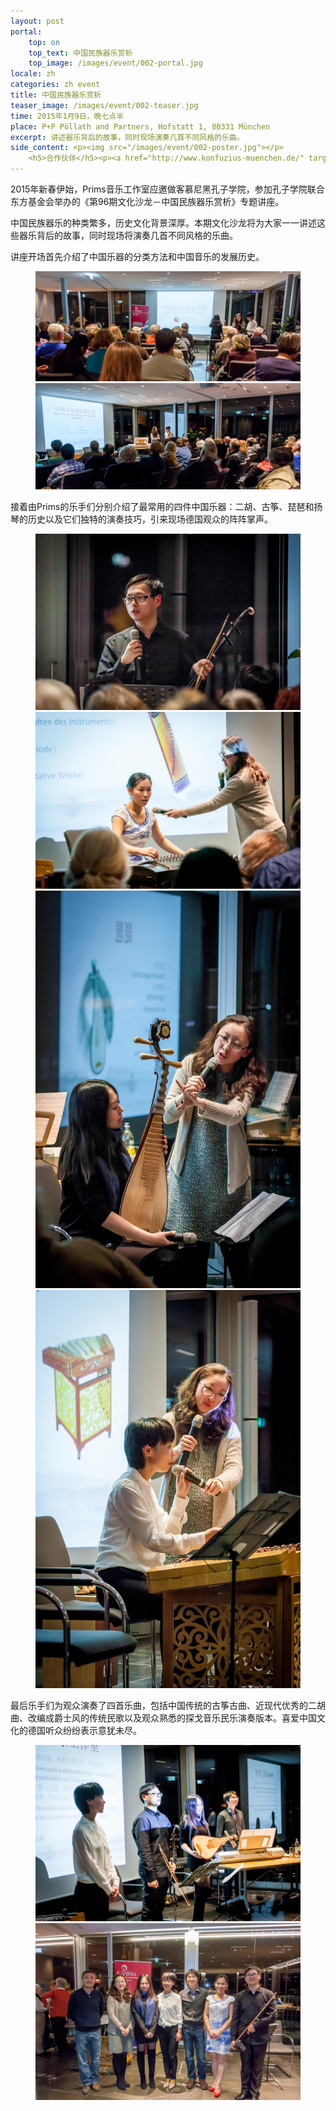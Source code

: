 ```yaml
---
layout: post
portal:
    top: on
    top_text: 中国民族器乐赏析
    top_image: /images/event/002-portal.jpg
locale: zh
categories: zh event
title: 中国民族器乐赏析
teaser_image: /images/event/002-teaser.jpg
time: 2015年1月9日，晚七点半
place: P+P Pöllath and Partners, Hofstatt 1, 80331 München
excerpt: 讲述器乐背后的故事，同时现场演奏几首不同风格的乐曲。
side_content: <p><img src="/images/event/002-poster.jpg"></p>
    <h5>合作伙伴</h5><p><a href="http://www.konfuzius-muenchen.de/" target="_blank"><img src="/images/partner/konfuzius-institut-muenchen.png"></a></p>
---
```


2015年新春伊始，Prims音乐工作室应邀做客慕尼黑孔子学院，参加孔子学院联合东方基金会举办的《第96期文化沙龙－中国民族器乐赏析》专题讲座。

中国民族器乐的种类繁多，历史文化背景深厚。本期文化沙龙将为大家一一讲述这些器乐背后的故事，同时现场将演奏几首不同风格的乐曲。

讲座开场首先介绍了中国乐器的分类方法和中国音乐的发展历史。

<figure class="col-two">
    <a class="ln-gallery" href="/images/event/002-live-photo-01.jpg"><img src="/images/event/002-live-photo-01.jpg"></a>
    <a class="ln-gallery" href="/images/event/002-live-photo-02.jpg"><img src="/images/event/002-live-photo-02.jpg"></a>
</figure>

接着由Prims的乐手们分别介绍了最常用的四件中国乐器：二胡、古筝、琵琶和扬琴的历史以及它们独特的演奏技巧，引来现场德国观众的阵阵掌声。

<figure class="col-two">
    <a class="ln-gallery" href="/images/event/002-live-photo-03.jpg"><img src="/images/event/002-live-photo-03.jpg"></a>
    <a class="ln-gallery" href="/images/event/002-live-photo-04.jpg"><img src="/images/event/002-live-photo-04.jpg"></a>
    <a class="ln-gallery" href="/images/event/002-live-photo-05.jpg"><img src="/images/event/002-live-photo-05.jpg"></a>
    <a class="ln-gallery" href="/images/event/002-live-photo-06.jpg"><img src="/images/event/002-live-photo-06.jpg"></a>
</figure>

最后乐手们为观众演奏了四首乐曲，包括中国传统的古筝古曲、近现代优秀的二胡曲、改编成爵士风的传统民歌以及观众熟悉的探戈音乐民乐演奏版本。喜爱中国文化的德国听众纷纷表示意犹未尽。

<figure class="col-two">
    <a class="ln-gallery" href="/images/event/002-live-photo-07.jpg"><img src="/images/event/002-live-photo-07.jpg"></a>
    <a class="ln-gallery" href="/images/event/002-live-photo-08.jpg"><img src="/images/event/002-live-photo-08.jpg"></a>
</figure>